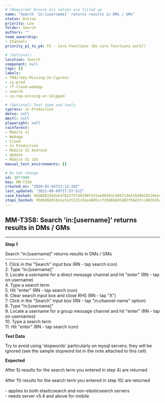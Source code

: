 ```yaml
---
# (Required) Ensure all values are filled up
name: "Search 'in:[username]' returns results in DMs / GMs"
status: Active
priority: Low
folder: Search
authors: ""
team_ownership: 
- Channels
priority_p1_to_p4: P2 - Core Functions (Do core functions work?)

# (Optional)
location: Search
component: null
tags: []
labels: 
- TM4J-Key-Missing-In-Cypress
- cy-prod
- rf-cloud-webapp
- search
- cy-rep-missing-or-skipped

# (Optional) Test type and tools
cypress: in Production
detox: null
mmctl: null
playwright: null
rainforest: 
- Mobile v1
- Webapp
- Cloud
- in Production
- Mobile V2 Android
- Update
- Mobile V2 iOS
manual_test_environments: []

# Do not change
id: 3877460
key: MM-T358
created_on: "2020-01-02T23:12:26Z"
last_updated: "2022-09-09T17:57:51Z"
case_hashed: 4bb888256da547622f5f46390f415ee0bd43c56671de41640029529eec8bf5c1bb7897520b88bbc65b838beb5ed0f8d9
steps_hashed: 9506d9201b2eafe15315c81e4805cc72886b0d5483f56e5fcc802635a7bab96c6b96d8805cebc269e7719cffec80ddff
---
```


<!-- (Auto-generated) Based on frontmatter's "key" and "name" -->

## MM-T358: Search 'in:[username]' returns results in DMs / GMs

---

**Step 1**

Search "in:\[username]" returns results in DMs / GMs\
\--------------------\
1\. Click in the "Search" input box (RN - tap search icon)\
2\. Type "in:\[username]"\
3\. Locate a username for a direct message channel and hit "enter" (RN - tap on username)\
4\. Type a search term\
5\. Hit "enter" (RN - tap search icon)\
6\. Clear search input box and close RHS (RN - tap "X")\
7\. Click in the "Search" input box (RN - tap "in:channel-name" option)\
8\. Type "in:\[username]"\
9\. Locate a username for a group message channel and hit "enter" (RN - tap on usernames)\
10\. Type a search term\
11\. Hit "enter" (RN - tap search icon)

**Test Data**

Try to avoid using 'stopwords' particularly on mysql servers; they will be ignored (see the sample stopword list in the note attached to this cell)

**Expected**

After 5) results for the search term you entered in step 4) are returned\
\
After 11) results for the search term you entered in step 10) are returned\
\
\- applies to both elasticsearch and non-elasticsearch servers\
\- needs server v5.4 and above for mobile
